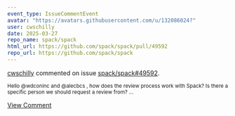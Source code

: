 ```yaml
---
event_type: IssueCommentEvent
avatar: "https://avatars.githubusercontent.com/u/132086024?"
user: cwschilly
date: 2025-03-27
repo_name: spack/spack
html_url: https://github.com/spack/spack/pull/49592
repo_url: https://github.com/spack/spack
---
```


<a href='https://github.com/cwschilly' target='_blank'>cwschilly</a> commented on issue <a href='https://github.com/spack/spack/pull/49592' target='_blank'>spack/spack#49592</a>.

<small>Hello @wdconinc and @alecbcs , how does the review process work with Spack? Is there a specific person we should request a review from?...</small>

<a href='https://github.com/spack/spack/pull/49592' target='_blank'>View Comment</a>